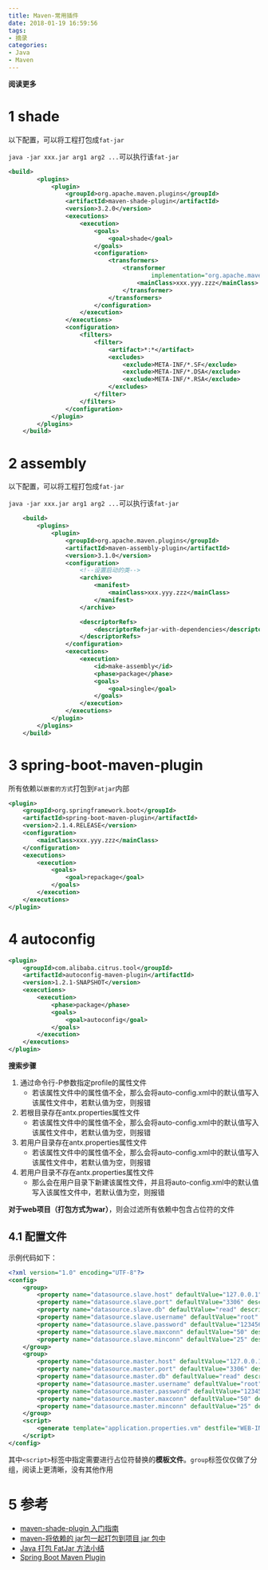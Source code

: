 ```yaml
---
title: Maven-常用插件
date: 2018-01-19 16:59:56
tags: 
- 摘录
categories: 
- Java
- Maven
---
```


**阅读更多**

<!--more-->

# 1 shade

以下配置，可以将工程打包成`fat-jar`

`java -jar xxx.jar arg1 arg2 ...`可以执行该`fat-jar`

```xml
<build>
        <plugins>
            <plugin>
                <groupId>org.apache.maven.plugins</groupId>
                <artifactId>maven-shade-plugin</artifactId>
                <version>3.2.0</version>
                <executions>
                    <execution>
                        <goals>
                            <goal>shade</goal>
                        </goals>
                        <configuration>
                            <transformers>
                                <transformer
                                        implementation="org.apache.maven.plugins.shade.resource.ManifestResourceTransformer">
                                    <mainClass>xxx.yyy.zzz</mainClass>
                                </transformer>
                            </transformers>
                        </configuration>
                    </execution>
                </executions>
                <configuration>
                    <filters>
                        <filter>
                            <artifact>*:*</artifact>
                            <excludes>
                                <exclude>META-INF/*.SF</exclude>
                                <exclude>META-INF/*.DSA</exclude>
                                <exclude>META-INF/*.RSA</exclude>
                            </excludes>
                        </filter>
                    </filters>
                </configuration>
            </plugin>
        </plugins>
    </build>
```

# 2 assembly

以下配置，可以将工程打包成`fat-jar`

`java -jar xxx.jar arg1 arg2 ...`可以执行该`fat-jar`

```xml
    <build>
        <plugins>
            <plugin>
                <groupId>org.apache.maven.plugins</groupId>
                <artifactId>maven-assembly-plugin</artifactId>
                <version>3.1.0</version>
                <configuration>
                    <!--设置启动的类-->
                    <archive>
                        <manifest>
                            <mainClass>xxx.yyy.zzz</mainClass>
                        </manifest>
                    </archive>

                    <descriptorRefs>
                        <descriptorRef>jar-with-dependencies</descriptorRef>
                    </descriptorRefs>
                </configuration>
                <executions>
                    <execution>
                        <id>make-assembly</id>
                        <phase>package</phase>
                        <goals>
                            <goal>single</goal>
                        </goals>
                    </execution>
                </executions>
            </plugin>
        </plugins>
    </build>
```

# 3 spring-boot-maven-plugin

所有依赖以`嵌套的方式`打包到`Fatjar`内部

```xml
<plugin>
    <groupId>org.springframework.boot</groupId>
    <artifactId>spring-boot-maven-plugin</artifactId>
    <version>2.1.4.RELEASE</version>
    <configuration>
        <mainClass>xxx.yyy.zzz</mainClass>
    </configuration>
    <executions>
        <execution>
            <goals>
                <goal>repackage</goal>
            </goals>
        </execution>
    </executions>
</plugin>
```

# 4 autoconfig

```xml
<plugin>
    <groupId>com.alibaba.citrus.tool</groupId>
    <artifactId>autoconfig-maven-plugin</artifactId>
    <version>1.2.1-SNAPSHOT</version>
    <executions>
        <execution>
            <phase>package</phase>
            <goals>
                <goal>autoconfig</goal>
            </goals>
        </execution>
    </executions>
</plugin>
```

**搜索步骤**

1. 通过命令行-P参数指定profile的属性文件
    * 若该属性文件中的属性值不全，那么会将auto-config.xml中的默认值写入该属性文件中，若默认值为空，则报错
1. 若根目录存在antx.properties属性文件
    * 若该属性文件中的属性值不全，那么会将auto-config.xml中的默认值写入该属性文件中，若默认值为空，则报错
1. 若用户目录存在antx.properties属性文件
    * 若该属性文件中的属性值不全，那么会将auto-config.xml中的默认值写入该属性文件中，若默认值为空，则报错
1. 若用户目录不存在antx.properties属性文件
    * 那么会在用户目录下新建该属性文件，并且将auto-config.xml中的默认值写入该属性文件中，若默认值为空，则报错

**对于web项目（打包方式为war）**，则会过滤所有依赖中包含占位符的文件

## 4.1 配置文件

示例代码如下：

```xml
<?xml version="1.0" encoding="UTF-8"?>
<config>
    <group>
        <property name="datasource.slave.host" defaultValue="127.0.0.1" description="datasource slave host" />
        <property name="datasource.slave.port" defaultValue="3306" description="datasource slave port" />
        <property name="datasource.slave.db" defaultValue="read" description="datasource slave db" />
        <property name="datasource.slave.username" defaultValue="root" description="datasource slave username" />
        <property name="datasource.slave.password" defaultValue="123456" description=" datasource slave password" />
        <property name="datasource.slave.maxconn" defaultValue="50" description="datasource slave maxconn" />
        <property name="datasource.slave.minconn" defaultValue="25" description="datasource slave minconn" />
    </group>
    <group>
        <property name="datasource.master.host" defaultValue="127.0.0.1" description="datasource master host" />
        <property name="datasource.master.port" defaultValue="3306" description="datasource master port" />
        <property name="datasource.master.db" defaultValue="read" description="datasource master db" />
        <property name="datasource.master.username" defaultValue="root" description="datasource master username" />
        <property name="datasource.master.password" defaultValue="123456" description="datasource master password" />
        <property name="datasource.master.maxconn" defaultValue="50" description="datasource master maxconn" />
        <property name="datasource.master.minconn" defaultValue="25" description="datasource master minconn" />
    </group>
    <script>
        <generate template="application.properties.vm" destfile="WEB-INF/classes/application.properties" />
    </script>
</config>
```

其中`<script>`标签中指定需要进行占位符替换的**模板文件**。`group`标签仅仅做了分组，阅读上更清晰，没有其他作用

# 5 参考

* [maven-shade-plugin 入门指南](https://www.jianshu.com/p/7a0e20b30401)
* [maven-将依赖的 jar包一起打包到项目 jar 包中](https://www.jianshu.com/p/0c60f6ef3a4c)
* [Java 打包 FatJar 方法小结](https://www.jianshu.com/p/a7bd1f89f29f)
* [Spring Boot Maven Plugin](https://docs.spring.io/spring-boot/docs/current/maven-plugin/)
